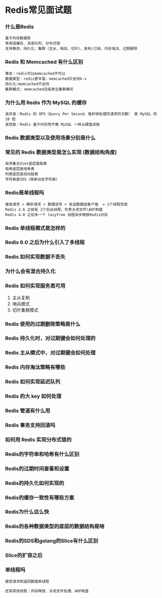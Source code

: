 # Redis常见面试题

### 什么是Redis

```
基于内存数据库
常用语缓存、消息队列、分布式锁
支持事务、持久化、集群（主从、哨兵、切片）、发布/订阅、内存淘汰、过期删除
```

### Redis 和 Memcached 有什么区别

```
事务：redis可以memcached不可以
数据类型：redis更丰富，memcached只支持k-v
持久化:memcached不支持
集群模式: memcached没有原生集群模式
```

### 为什么用 Redis 作为 MySQL 的缓存

```
高并发：Redis 的 QPS（Query Per Second，每秒钟处理完请求的次数） 是 MySQL 的 10 倍
高性能：Redis 基于内存而不像 MySQL 一样从硬盘读取
```

### Redis 数据类型以及使用场景分别是什么

### 常见的 Redis 数据类型是怎么实现 (数据结构角度)

```
有序集合Zset底层是跳表
哈希底层是哈希表
列表底层是双向链表
字符串是SDS（简单动态字符串）
```

### Redis是单线程吗

```
接收请求 > 解析请求 > 数据读写 > 发送数据给客户端  = 1个线程完成
Redis 2.6 之前有 2个后台线程，负责关闭文件\AOF刷盘
Redis 4.0 之后多一个 lazyfree 线程异步释放Redis内存
```

### Redis 单线程模式是怎样的

### Redis 6.0 之后为什么引入了多线程

### Redis 如何实现数据不丢失

### 为什么会有混合持久化

### Redis 如何实现服务高可用

1. 主从复制
2. 哨兵模式
3. 切片集群模式

### Redis 使用的过期删除策略是什么

### Redis 持久化时，对过期键会如何处理的

### Redis 主从模式中，对过期键会如何处理

### Redis 内存淘汰策略有哪些

### Redis 如何实现延迟队列

### Redis 的大 key 如何处理

### Redis 管道有什么用

### Redis 事务支持回滚吗

### 如何用 Redis 实现分布式锁的

### Redis的字符串和哈希有什么区别

### Redis的过期时间查看和设置

### Redis的持久化如何实现的

### Redis的缓存一致性有哪些方案

### Redis为什么这么快

### Redis的各种数据类型的底层的数据结构是啥

### Redis的SDS和golang的Slice有什么区别

### Slice的扩容之后


### 单线程吗
```
接受请求和返回数据单线程

还有其他线程：内存释放、关闭文件处理、AOF刷盘
```
